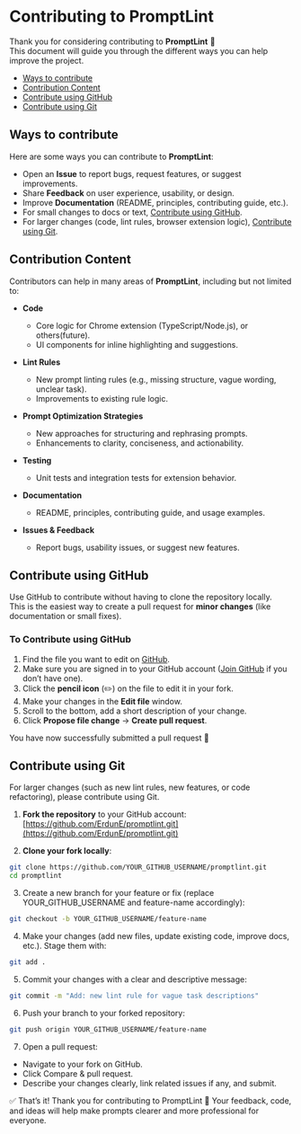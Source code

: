 # Contributing to PromptLint

Thank you for considering contributing to **PromptLint** 🎉  
This document will guide you through the different ways you can help improve the project.

- [Ways to contribute](#ways-to-contribute)  
- [Contribution Content](#contribution-content)  
- [Contribute using GitHub](#contribute-using-github)  
- [Contribute using Git](#contribute-using-git)  

## Ways to contribute

Here are some ways you can contribute to **PromptLint**:

- Open an **Issue** to report bugs, request features, or suggest improvements.  
- Share **Feedback** on user experience, usability, or design.  
- Improve **Documentation** (README, principles, contributing guide, etc.).  
- For small changes to docs or text, [Contribute using GitHub](#contribute-using-github).  
- For larger changes (code, lint rules, browser extension logic), [Contribute using Git](#contribute-using-git).  


## Contribution Content

Contributors can help in many areas of **PromptLint**, including but not limited to:

- **Code**  
  - Core logic for Chrome extension (TypeScript/Node.js), or others(future).  
  - UI components for inline highlighting and suggestions.  

- **Lint Rules**  
  - New prompt linting rules (e.g., missing structure, vague wording, unclear task).  
  - Improvements to existing rule logic.  

- **Prompt Optimization Strategies**  
  - New approaches for structuring and rephrasing prompts.  
  - Enhancements to clarity, conciseness, and actionability.  

- **Testing**  
  - Unit tests and integration tests for extension behavior.  

- **Documentation**  
  - README, principles, contributing guide, and usage examples.  

- **Issues & Feedback**  
  - Report bugs, usability issues, or suggest new features.  

## Contribute using GitHub

Use GitHub to contribute without having to clone the repository locally.  
This is the easiest way to create a pull request for **minor changes** (like documentation or small fixes).

### To Contribute using GitHub

1. Find the file you want to edit on [GitHub](https://github.com/ErdunE/promptlint).  
2. Make sure you are signed in to your GitHub account ([Join GitHub](https://github.com/join) if you don’t have one).  
3. Click the **pencil icon** (✏️) on the file to edit it in your fork.  
4. Make your changes in the **Edit file** window.  
5. Scroll to the bottom, add a short description of your change.  
6. Click **Propose file change** → **Create pull request**.  

You have now successfully submitted a pull request 🎉


## Contribute using Git

For larger changes (such as new lint rules, new features, or code refactoring), please contribute using Git.

1. **Fork the repository** to your GitHub account:  
   [https://github.com/ErdunE/promptlint.git](https://github.com/ErdunE/promptlint.git)  

2. **Clone your fork locally**:  
```bash
git clone https://github.com/YOUR_GITHUB_USERNAME/promptlint.git
cd promptlint
```

3. Create a new branch for your feature or fix (replace YOUR_GITHUB_USERNAME and feature-name accordingly):
```bash
git checkout -b YOUR_GITHUB_USERNAME/feature-name
``` 

4. Make your changes (add new files, update existing code, improve docs, etc.).
Stage them with:
```bash
git add .
```   

5.	Commit your changes with a clear and descriptive message:
```bash
git commit -m "Add: new lint rule for vague task descriptions"
```

6.	Push your branch to your forked repository:
```bash
git push origin YOUR_GITHUB_USERNAME/feature-name
```

7.	Open a pull request:
 - Navigate to your fork on GitHub.
 - Click Compare & pull request.
 - Describe your changes clearly, link related issues if any, and submit.

✅ That’s it! Thank you for contributing to PromptLint 💙
Your feedback, code, and ideas will help make prompts clearer and more professional for everyone.
